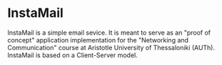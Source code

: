 # InstaMail

InstaMail is a simple email sevice.
It is meant to serve as an "proof of concept" application implementation for the "Networking and Communication" course at Aristotle University of Thessaloniki (AUTh).
InstaMail is based on a Client-Server model.
